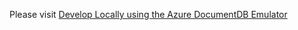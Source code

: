 Please visit [Develop Locally using the Azure DocumentDB Emulator](https://docs.microsoft.com/azure/documentdb/documentdb-nosql-local-emulator)
